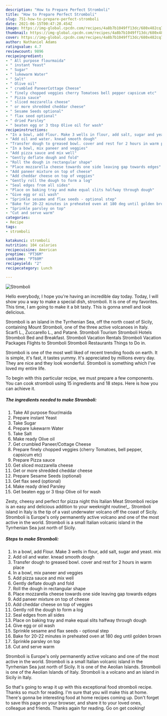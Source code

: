 ```yaml
---
description: "How to Prepare Perfect Stromboli"
title: "How to Prepare Perfect Stromboli"
slug: 751-how-to-prepare-perfect-stromboli
date: 2021-06-15T00:47:20.454Z
image: https://img-global.cpcdn.com/recipes/4a8b7b1049ff13dc/680x482cq70/stromboli-recipe-main-photo.jpg
thumbnail: https://img-global.cpcdn.com/recipes/4a8b7b1049ff13dc/680x482cq70/stromboli-recipe-main-photo.jpg
cover: https://img-global.cpcdn.com/recipes/4a8b7b1049ff13dc/680x482cq70/stromboli-recipe-main-photo.jpg
author: Nathaniel Adams
ratingvalue: 4.7
reviewcount: 9896
recipeingredient:
- " All purpose flourmaida"
- " instant Yeast"
- " Sugar"
- " lukewarm Water"
- " Salt"
- " Olive oil"
- " crumbled PaneerCottage Cheese"
- " finely chopped veggies cherry Tomatoes bell pepper capsicum etc"
- " Pizza sauce"
- " sliced mozzarella cheese"
- " or more shredded cheddar cheese"
- " Sesame Seeds optional"
- " flax seed optional"
- " dried Parsley"
- " beaten egg or 3 tbsp Olive oil for wash"
recipeinstructions:
- "In a bowl, add Flour. Make 3 wells in flour, add salt, sugar and yeast. mix"
- "Add oil and water. knead smooth dough"
- "Transfer dough to greased bowl. cover and rest for 2 hours in warm place"
- "In a bowl, mix paneer and veggies"
- "Add pizza sauce and mix well"
- "Gently deflate dough and fold"
- "Roll the dough in rectangular shape"
- "Place mozzarella cheese towards one side leaving gap towards edges"
- "Add paneer mixture on top of cheese"
- "Add cheddar cheese on top of veggies"
- "Gently roll the dough to form a log"
- "Seal edges from all sides"
- "Place on baking tray and make equal slits halfway through dough"
- "Give egg or oil wash"
- "Sprinkle sesame and flax seeds - optional step"
- "Bake for 20-22 minutes in preheated oven at 180 deg until golden brown"
- "Sprinkle parsley on top"
- "Cut and serve warm"
categories:
- Recipe
tags:
- stromboli

katakunci: stromboli 
nutrition: 104 calories
recipecuisine: American
preptime: "PT36M"
cooktime: "PT60M"
recipeyield: "2"
recipecategory: Lunch

---
```



![Stromboli](https://img-global.cpcdn.com/recipes/4a8b7b1049ff13dc/680x482cq70/stromboli-recipe-main-photo.jpg)

Hello everybody, I hope you're having an incredible day today. Today, I will show you a way to make a special dish, stromboli. It is one of my favorites. This time, I am going to make it a bit tasty. This is gonna smell and look delicious.

Stromboli is an island in the Tyrrhenian Sea, off the north coast of Sicily, containing Mount Stromboli, one of the three active volcanoes in Italy. Scarfi L., Zuccarello L., and Patanè. Stromboli Tourism Stromboli Hotels Stromboli Bed and Breakfast. Stromboli Vacation Rentals Stromboli Vacation Packages Flights to Stromboli Stromboli Restaurants Things to Do in.

Stromboli is one of the most well liked of recent trending foods on earth. It is simple, it's fast, it tastes yummy. It's appreciated by millions every day. They are nice and they look wonderful. Stromboli is something which I've loved my entire life.


To begin with this particular recipe, we must prepare a few components. You can cook stromboli using 15 ingredients and 18 steps. Here is how you can achieve it.

<!--inarticleads1-->

##### The ingredients needed to make Stromboli:

1. Take  All purpose flour/maida
1. Prepare  instant Yeast
1. Take  Sugar
1. Prepare  lukewarm Water
1. Take  Salt
1. Make ready  Olive oil
1. Get  crumbled Paneer/Cottage Cheese
1. Prepare  finely chopped veggies (cherry Tomatoes, bell pepper, capsicum etc)
1. Prepare  Pizza sauce
1. Get  sliced mozzarella cheese
1. Get  or more shredded cheddar cheese
1. Prepare  Sesame Seeds (optional)
1. Get  flax seed (optional)
1. Make ready  dried Parsley
1. Get  beaten egg or 3 tbsp Olive oil for wash


Zesty, cheesy and perfect for pizza night this Italian Meat Stromboli recipe is an easy and delicious addition to your weeknight routine!_­. Stromboli island in Italy is the tip of a vast underwater volcano off the coast of Sicily. Stromboli is Europe&#39;s only permanently active volcano and one of the most active in the world. Stromboli is a small Italian volcanic island in the Tyrrhenian Sea just north of Sicily. 

<!--inarticleads2-->

##### Steps to make Stromboli:

1. In a bowl, add Flour. Make 3 wells in flour, add salt, sugar and yeast. mix
1. Add oil and water. knead smooth dough
1. Transfer dough to greased bowl. cover and rest for 2 hours in warm place
1. In a bowl, mix paneer and veggies
1. Add pizza sauce and mix well
1. Gently deflate dough and fold
1. Roll the dough in rectangular shape
1. Place mozzarella cheese towards one side leaving gap towards edges
1. Add paneer mixture on top of cheese
1. Add cheddar cheese on top of veggies
1. Gently roll the dough to form a log
1. Seal edges from all sides
1. Place on baking tray and make equal slits halfway through dough
1. Give egg or oil wash
1. Sprinkle sesame and flax seeds - optional step
1. Bake for 20-22 minutes in preheated oven at 180 deg until golden brown
1. Sprinkle parsley on top
1. Cut and serve warm


Stromboli is Europe&#39;s only permanently active volcano and one of the most active in the world. Stromboli is a small Italian volcanic island in the Tyrrhenian Sea just north of Sicily. It is one of the Aeolian Islands. Stromboli is one of the Aeolian Islands of Italy. Stromboli is a volcano and an island in Sicily in Italy. 

So that's going to wrap it up with this exceptional food stromboli recipe. Thanks so much for reading. I'm sure that you will make this at home. There's gonna be interesting food at home recipes coming up. Don't forget to save this page on your browser, and share it to your loved ones, colleague and friends. Thanks again for reading. Go on get cooking!
